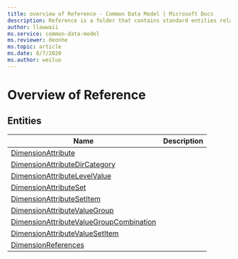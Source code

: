 ```yaml
---
title: overview of Reference - Common Data Model | Microsoft Docs
description: Reference is a folder that contains standard entities related to the Common Data Model.
author: llawwaii
ms.service: common-data-model
ms.reviewer: deonhe
ms.topic: article
ms.date: 8/7/2020
ms.author: weiluo
---
```


# Overview of Reference


## Entities

|Name|Description|
|---|---|
|[DimensionAttribute](DimensionAttribute.md)||
|[DimensionAttributeDirCategory](DimensionAttributeDirCategory.md)||
|[DimensionAttributeLevelValue](DimensionAttributeLevelValue.md)||
|[DimensionAttributeSet](DimensionAttributeSet.md)||
|[DimensionAttributeSetItem](DimensionAttributeSetItem.md)||
|[DimensionAttributeValueGroup](DimensionAttributeValueGroup.md)||
|[DimensionAttributeValueGroupCombination](DimensionAttributeValueGroupCombination.md)||
|[DimensionAttributeValueSetItem](DimensionAttributeValueSetItem.md)||
|[DimensionReferences](DimensionReferences.md)||
